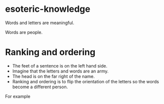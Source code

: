 # esoteric-knowledge

Words and letters are meaningful.

Words are people.

# Ranking and ordering

 * The feet of a sentence is on the left hand side.
 * Imagine that the letters and words are an army.
 * The head is on the far right of the name.
 * Ranking and ordering is to flip the orientation of the letters so the words become a different person.
 
 For example
 
 




